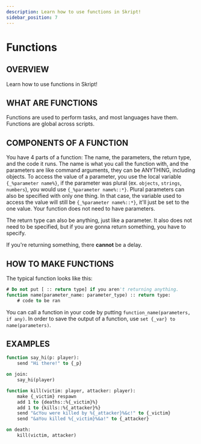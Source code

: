 ```yaml
---
description: Learn how to use functions in Skript!
sidebar_position: 7
---
```


# Functions

## OVERVIEW

Learn how to use functions in Skript!

## WHAT ARE FUNCTIONS

Functions are used to perform tasks, and most languages have them. Functions are global across scripts.

## COMPONENTS OF A FUNCTION

You have 4 parts of a function: The name, the parameters, the return type, and the code it runs. The name is what you call the function with, and the parameters are like command arguments, they can be ANYTHING, including objects. To access the value of a parameter, you use the local variable `{_%parameter name%}`, if the parameter was plural \(ex. `objects`, `strings`, `numbers`\), you would use `{_%parameter name%::*}`. Plural parameters can also be specified with only one thing. In that case, the variable used to access the value will still be `{_%parameter name%::*}`, it'll just be set to the one value. Your function does not need to have parameters.

The return type can also be anything, just like a parameter. It also does not need to be specified, but if you are gonna return something, you have to specify.

<Hint severity="error">
If you're returning something, there <strong>cannot</strong> be a delay.
</Hint>

## HOW TO MAKE FUNCTIONS

The typical function looks like this:

```vb
# Do not put [ :: return type] if you aren't returning anything.
function name(parameter_name: parameter_type) :: return type:
    # code to be ran
```

You can call a function in your code by putting `function_name(parameters, if any)`. In order to save the output of a function, use `set {_var} to name(parameters)`.

## EXAMPLES

```vb
function say_hi(p: player):
    send "Hi there!" to {_p}

on join:
    say_hi(player)
```

```vb
function kill(victim: player, attacker: player):
    make {_victim} respawn
    add 1 to {deaths::%{_victim}%}
    add 1 to {kills::%{_attacker}%}
    send "&cYou were killed by %{_attacker}%&c!" to {_victim}
    send "&aYou killed %{_victim}%&a!" to {_attacker}

on death:
    kill(victim, attacker)
```
